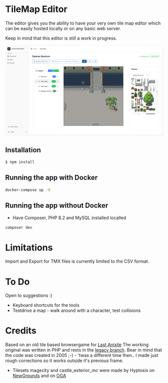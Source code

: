 # TileMap Editor

The editor gives you the ability to have your very own tile map editor which can be easily hosted locally or on any basic web server.

Keep in mind that this editor is still a work in progress.

![Screenshot](./docs/screenshot.png)

## Installation

```bash
$ npm install
```

## Running the app with Docker

```bash
docker-compose up -d
```

## Running the app without Docker

- Have Composer, PHP 8.2 and MySQL installed localled

```bash
composer dev
```

# Limitations

Import and Export for TMX files is currently limited to the CSV format.

# To Do

Open to suggestions :)

- Keyboard shortcuts for the tools
- Testdrive a map - walk around with a character, test collisions

# Credits

Based on an old tile based browsergame for [Last Anixile](http://www.last-anixile.de)
The working original was written in PHP and rests in
the [legacy branch](https://github.com/Macavity/mapeditor/tree/legacy). Bear in mind that the code was created in 2005
;-) - 'twas a different time then.. I made just rough corrections so it works outside it's previous frame.

- Tilesets magecity and castle_exterior_mc were made by Hyptosis on [NewGrounds](https://hyptosis.newgrounds.com/) and on [OGA](http://opengameart.org/content/mage-city-arcanos)
